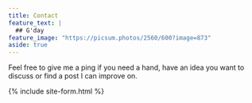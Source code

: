 ```yaml
---
title: Contact
feature_text: |
  ## G'day
feature_image: "https://picsum.photos/2560/600?image=873"
aside: true
---
```


Feel free to give me a ping if you need a hand, have an idea you want to discuss or find a post I can improve on.

{% include site-form.html %}
